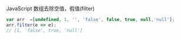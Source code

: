 JavaScript 数组去除空值，假值(filter)

```javascript
var arr  =[undefined, 1, '', 'false', false, true, null,'null'];
arr.filter(e => e);
// [1, 'false', true, 'null']
```

<img title="" src="https://goooooooooooooo.github.io/img/posts/js_filter.png" data-align="center">
